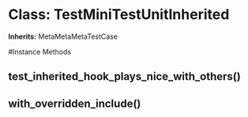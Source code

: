 # Class: TestMiniTestUnitInherited
**Inherits:** MetaMetaMetaTestCase
    




#Instance Methods
## test_inherited_hook_plays_nice_with_others() [](#method-i-test_inherited_hook_plays_nice_with_others)

## with_overridden_include() [](#method-i-with_overridden_include)

